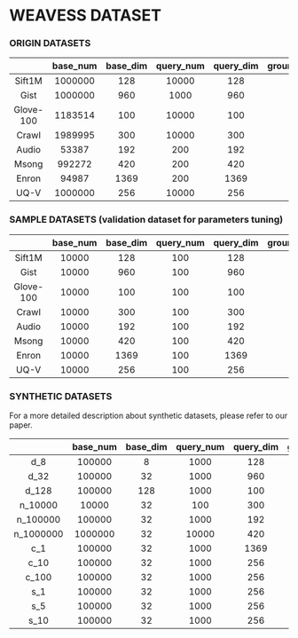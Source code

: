 # WEAVESS DATASET

### ORIGIN DATASETS

|           | base_num | base_dim | query_num | query_dim | groundtruth_num/query |                           download                           |
| :-------: | :------: | :------: | :-------: | :-------: | :-------------------: | :----------------------------------------------------------: |
|  Sift1M   | 1000000  |   128    |   10000   |    128    |          100          | [sift.tar.gz](ftp://ftp.irisa.fr/local/texmex/corpus/sift.tar.gz)(161MB) |
|   Gist    | 1000000  |   960    |   1000    |    960    |          100          | [gist.tar.gz](ftp://ftp.irisa.fr/local/texmex/corpus/gist.tar.gz)(2.6GB) |
| Glove-100 | 1183514  |   100    |   10000   |    100    |          100          | [glove-100.tar.gz](http://downloads.zjulearning.org.cn/data/glove-100.tar.gz)(424MB) |
|   Crawl   | 1989995  |   300    |   10000   |    300    |          100          | [crawl.tar.gz](http://downloads.zjulearning.org.cn/data/crawl.tar.gz)(1.7GB) |
|   Audio   |  53387   |   192    |    200    |    192    |          20           | [audio.tar.gz](https://drive.google.com/file/d/1fJvLMXZ8_rTrnzivvOXiy_iP91vDyQhs/view)(26MB) |
|   Msong   |  992272  |   420    |    200    |    420    |          20           | [msong.tar.gz](https://drive.google.com/file/d/1UZ0T-nio8i2V8HetAx4-kt_FMK-GphHj/view)(1.4GB) |
|   Enron   |  94987   |   1369   |    200    |   1369    |          20           | [enron.tar.gz](https://drive.google.com/file/d/1TqV43kzuNYgAYXvXTKsAG1-ZKtcaYsmr/view)(51MB) |
|   UQ-V    | 1000000  |   256    |   10000   |    256    |          100          | [uqv.tar.gz](https://drive.google.com/file/d/1HIdQSKGh7cfC7TnRvrA2dnkHBNkVHGsF/view?usp=sharing)(800MB) |

### SAMPLE DATASETS (validation dataset for parameters tuning)

|           | base_num | base_dim | query_num | query_dim | groundtruth_num/query |                           download                           |
| :-------: | :------: | :------: | :-------: | :-------: | :-------------------: | :----------------------------------------------------------: |
|  Sift1M   |  10000   |   128    |    100    |    128    |          100          | [sample.sift.tar.gz](https://drive.google.com/file/d/1ItZpZHn8ALBG4th3ede6O_xUbXHyP2uM/view?usp=sharing)(1.5MB) |
|   Gist    |  10000   |   960    |    100    |    960    |          100          | [sample.gist.tar.gz](https://drive.google.com/file/d/15Na0AmmHxX7HnckogKYb8MvJz5WXNoVZ/view?usp=sharing)(18MB) |
| Glove-100 |  10000   |   100    |    100    |    100    |          100          | [sample.glove-100.tar.gz](https://drive.google.com/file/d/18cnlaKxrkq3NFGP9O6OzpdISUtVoNZoY/view?usp=sharing)(3.6MB) |
|   Crawl   |  10000   |   300    |    100    |    300    |          100          | [sample.crawl.tar.gz](https://drive.google.com/file/d/12x-HuNJA6BCFXyxKSQiUAbqZh8Alwr-d/view?usp=sharing)(8.4MB) |
|   Audio   |  10000   |   192    |    100    |    192    |          100          | [sample.audio.tar.gz](https://drive.google.com/file/d/1UDjUocqOVVHnK--WYRPygACUY8zSXeyF/view?usp=sharing)(4.8MB) |
|   Msong   |  10000   |   420    |    100    |    420    |          100          | [sample.msong.tar.gz](https://drive.google.com/file/d/1wTIvK3aDz2cOcO30jlsNNRbNiPtWJBk-/view?usp=sharing)(14MB) |
|   Enron   |  10000   |   1369   |    100    |   1369    |          100          | [sample.enron.tar.gz](https://drive.google.com/file/d/1LLjcjy8C1ylUtlceNCxPVvhbMPf6fyGr/view?usp=sharing)(5.5MB) |
|   UQ-V    |  10000   |   256    |    100    |    256    |          100          | [sample.uqv.tar.gz](https://drive.google.com/file/d/1WXU0JAYSffsay_J4j___UzaLwCkm19yq/view?usp=sharing)(8.2MB) |

### SYNTHETIC DATASETS

For a more detailed description about synthetic datasets, please refer to our paper.

|           | base_num | base_dim | query_num | query_dim | groundtruth_num/query | download |
| :-------: | :------: | :------: | :-------: | :-------: | :-------------: | :-------------: |
| d_8    | 100000    | 8      | 1000    | 128       | 100            | [d_8.tar.gz](https://drive.google.com/file/d/1bG-dCDeYDgpF7EriNpmM3Wh3NccHTBTU/view?usp=sharing)(3.3MB) |
| d_32      | 100000    | 32      | 1000      | 960       | 100            | [d_32.tar.gz](https://drive.google.com/file/d/1tDMgCIXoSmPdu4SO6L9D3xYOiZvZ-tB_/view?usp=sharing)(12MB) |
| d_128 | 100000    | 128      | 1000      | 100       | 100            | [d_128.tar.gz](https://drive.google.com/file/d/1B2TTgaWJdNg0-fO27zgzekrynrQIpryn/view?usp=sharing)(117MB) |
| n_10000     | 10000    | 32      | 100       | 300       | 100             | [n_10000.tar.gz](https://drive.google.com/file/d/1cnoP5RAHxUrJ4oykRhzyGAiSXY4N-hUu/view?usp=sharing)(1.2MB) |
| n_100000     | 100000    | 32      | 1000      | 192       | 100           | [n_100000.tar.gz](https://drive.google.com/file/d/1U2t_uw0nPTm1W8ZDlTiIfEZp4MeYHDyv/view?usp=sharing)(12MB) |
| n_1000000     | 1000000    | 32      | 10000     | 420       | 100            | [n_1000000.tar.gz](https://drive.google.com/file/d/1JHXo-8AXskcpyXJLAyrDmusCGigboVgq/view?usp=sharing)(120MB) |
| c_1     | 100000    | 32     | 1000    | 1369      | 100            | [c_1.tar.gz](https://drive.google.com/file/d/1RMD5zeQo-ZcvP6f-XY6UdlU1NhlZzLhO/view?usp=sharing)(12MB) |
| c_10      | 100000    | 32      | 1000   | 256       | 100            | [c_10.tar.gz](https://drive.google.com/file/d/1aoDSfSJ--51gLfPBS5I3m6RU_PzlokVF/view?usp=sharing)(12MB) |
| c_100      | 100000    | 32      | 1000   | 256       | 100            | [c_100.tar.gz](https://drive.google.com/file/d/11aEPf8Fq6Q3P1V8UT9MJ1FlThpNE3J7v/view?usp=sharing)(12MB) |
| s_1      | 100000    | 32      | 1000   | 256       | 100            | [s_1.tar.gz](https://drive.google.com/file/d/1lSZtRkqlxpem_uORxGo48_JvN9SF-S5h/view?usp=sharing)(12MB) |
| s_5      | 100000    | 32      | 1000   | 256       | 100            | [s_5.tar.gz](https://drive.google.com/file/d/1L1OySfOaY27U3__If2FfMvRYfaaov3JB/view?usp=sharing)(12MB) |
| s_10      | 100000    | 32      | 1000 | 256       | 100            | [s_10.tar.gz](https://drive.google.com/file/d/1KeTeSlVfzlltLwfSfFp7KSSSl-ksY2S7/view?usp=sharing)(12MB) |

